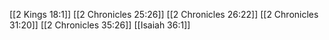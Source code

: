 [[2 Kings 18:1]]
[[2 Chronicles 25:26]]
[[2 Chronicles 26:22]]
[[2 Chronicles 31:20]]
[[2 Chronicles 35:26]]
[[Isaiah 36:1]]
